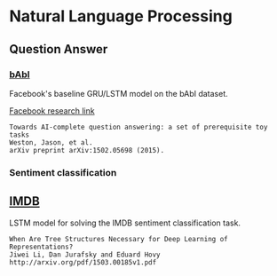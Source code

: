 # Natural Language Processing

## Question Answer

### [bAbI](https://github.com/nervanazoo/NervanaModelZoo/tree/master/NLP/QandA/bAbI)

Facebook's baseline GRU/LSTM model on the bAbI dataset.

[Facebook research link](https://research.facebook.com/researchers/1543934539189348)

```
Towards AI-complete question answering: a set of prerequisite toy tasks
Weston, Jason, et al.
arXiv preprint arXiv:1502.05698 (2015).
```

### Sentiment classification

## [IMDB](https://github.com/nervanazoo/NervanaModelZoo/tree/master/NLP/SentimentClassification/IMDB)

LSTM model for solving the IMDB sentiment classification task.


```
When Are Tree Structures Necessary for Deep Learning of Representations?
Jiwei Li, Dan Jurafsky and Eduard Hovy
http://arxiv.org/pdf/1503.00185v1.pdf
```

